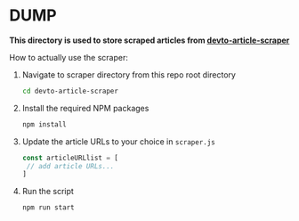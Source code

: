 # DUMP

**This directory is used to store scraped articles from [devto-article-scraper](../devto-article-scraper/scraper.js)**

How to actually use the scraper:
1. Navigate to scraper directory from this repo root directory
   ```sh
   cd devto-article-scraper
   ```
2. Install the required NPM packages
   ```sh
   npm install
   ```
3. Update the article URLs to your choice in `scraper.js`
   ```js
   const articleURLlist = [
    // add article URLs...
   ]
   ```
4. Run the script
   ```sh
   npm run start
   ```

